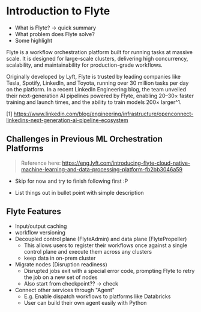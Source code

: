 # Introduction to Flyte

- What is Flyte? -> quick summary
- What problem does Flyte solve?
- Some highlight

Flyte is a workflow orchestration platform built for running tasks at massive scale. It is
designed for large-scale clusters, delivering high concurrency, scalability, and
maintainability for production-grade workflows.

Originally developed by Lyft, Flyte is trusted by leading companies like Tesla, Spotify,
LinkedIn, and Toyota, running over 30 million tasks per day on the platform.
In a recent LinkedIn Engineering blog, the team unveiled their next-generation AI
pipelines powered by Flyte, enabling 20–30× faster training and launch times, and the
ability to train models 200× larger^1.



[1] https://www.linkedin.com/blog/engineering/infrastructure/openconnect-linkedins-next-generation-ai-pipeline-ecosystem

## Challenges in Previous ML Orchestration Platforms

> Reference here: https://eng.lyft.com/introducing-flyte-cloud-native-machine-learning-and-data-processing-platform-fb2bb3046a59

- Skip for now and try to finish following first :P

- List things out in bullet point with simple description


## Flyte Features 

- Input/output caching
- workflow versioning
- Decoupled control plane (FlyteAdmin) and data plane (FlytePropeller)
    - This allows users to register their workflows once against a single control plane
    and execute them across any clusters
    - keep data in on-prem cluster
- Migrate nodes (Disruption readiness)
    - Disrupted jobs exit with a special error code, prompting Flyte to retry the job on a new set of nodes
    - Also start from checkpoint?? -> check
- Connect other services through "Agent"
    - E.g. Enable dispatch workflows to platforms like Databricks
    - User can build their own agent easily with Python
